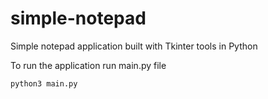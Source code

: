 # simple-notepad

Simple notepad application built with Tkinter tools in Python

To run the application run main.py file

```console
python3 main.py
```
